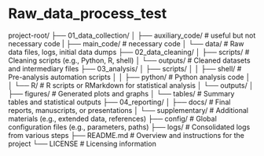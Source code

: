 # Raw_data_process_test
project-root/
├── 01_data_collection/
│   ├── auxiliary_code/            # useful but not necessary code
|   ├── main_code/       # necessary code
│   └── data/            # Raw data files, logs, initial data dumps
├── 02_data_cleaning/
│   ├── scripts/            # Cleaning scripts (e.g., Python, R, shell)
│   └── outputs/            # Cleaned datasets and intermediary files
├── 03_analysis/
│   ├── scripts/
│   │   ├── shell/          # Pre-analysis automation scripts
│   │   ├── python/         # Python analysis code
│   │   └── R/              # R scripts or RMarkdown for statistical analysis
│   └── outputs/
│       ├── figures/        # Generated plots and graphs
│       └── tables/         # Summary tables and statistical outputs
├── 04_reporting/
│   ├── docs/               # Final reports, manuscripts, or presentations
│   └── supplementary/      # Additional materials (e.g., extended data, references)
├── config/                 # Global configuration files (e.g., parameters, paths)
├── logs/                   # Consolidated logs from various steps
├── README.md               # Overview and instructions for the project
└── LICENSE                 # Licensing information
